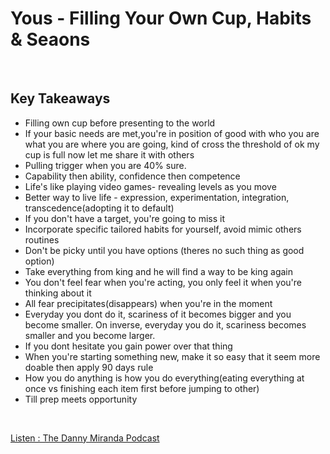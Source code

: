 # Yous - Filling Your Own Cup, Habits & Seaons
<br>

## Key Takeaways <br>

* Filling own cup before presenting to the world
* If your basic needs are met,you're in position of good with who you are what you are where you are going, kind of cross the threshold of ok my cup is full now let me share it with others
* Pulling trigger when you are 40% sure. 
* Capability then ability, confidence then competence
* Life's like playing video games- revealing levels as you move
* Better way to live life - expression, experimentation, integration, transcedence(adopting it to default) 
* If you don't have a target, you're going to miss it
* Incorporate specific tailored habits for yourself, avoid mimic others routines
* Don't be picky until you have options (theres no such thing as good option)
* Take everything from king and he will find a way to be king again
* You don't feel fear when you're acting, you only feel it when you're thinking about it
* All fear precipitates(disappears) when you're in the moment
* Everyday you dont do it, scariness of it becomes bigger and you become smaller. On inverse, everyday you do it, scariness becomes smaller and you become larger.
* If you dont hesitate you gain power over that thing
* When you're starting something new, make it so easy that it seem more doable then apply 90 days rule
* How you do anything is how you do everything(eating everything at once vs finishing each item first before jumping to other)
* Till prep meets opportunity


<br>

[Listen : The Danny Miranda Podcast](https://dannymiranda.com/003-yous/)
